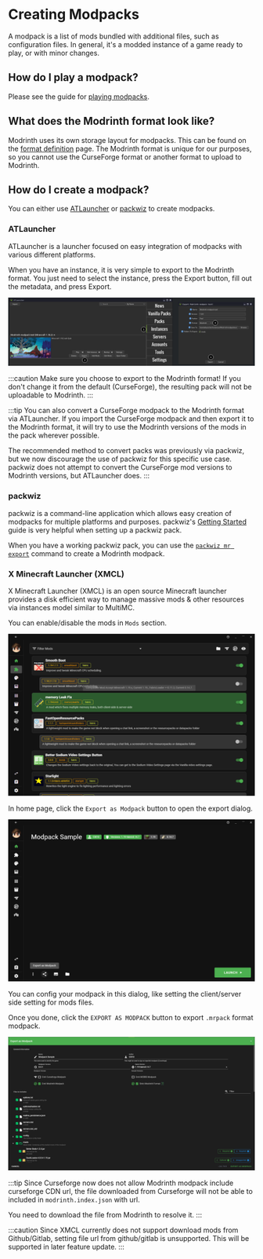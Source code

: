 # Creating Modpacks

A modpack is a list of mods bundled with additional files, such as configuration files. In general, it's a modded instance of a game ready to play, or with minor changes.

## How do I play a modpack?

Please see the guide for [playing modpacks](playing_modpacks.md).

## What does the Modrinth format look like?

Modrinth uses its own storage layout for modpacks. This can be found on the [format definition](format_definition.md) page. The Modrinth format is unique for our purposes, so you cannot use the CurseForge format or another format to upload to Modrinth.

## How do I create a modpack?

You can either use [ATLauncher](https://atlauncher.com) or [packwiz](https://github.com/packwiz/packwiz) to create modpacks.

### ATLauncher

ATLauncher is a launcher focused on easy integration of modpacks with various different platforms.

When you have an instance, it is very simple to export to the Modrinth format. You just need to select the instance, press the Export button, fill out the metadata, and press Export.

![ATLauncher export](../../static/img/tutorial/atlauncherExport.png)

:::caution
Make sure you choose to export to the Modrinth format! If you don't change it from the default (CurseForge), the resulting pack will not be uploadable to Modrinth.
:::

:::tip
You can also convert a CurseForge modpack to the Modrinth format via ATLauncher. If you import the CurseForge modpack and then export it to the Modrinth format, it will try to use the Modrinth versions of the mods in the pack wherever possible.

The recommended method to convert packs was previously via packwiz, but we now discourage the use of packwiz for this specific use case. packwiz does not attempt to convert the CurseForge mod versions to Modrinth versions, but ATLauncher does.
:::

### packwiz

packwiz is a command-line application which allows easy creation of modpacks for multiple platforms and purposes. packwiz's [Getting Started](https://packwiz.infra.link/tutorials/creating/getting-started/) guide is very helpful when setting up a packwiz pack.

When you have a working packwiz pack, you can use the [`packwiz mr export`] command to create a Modrinth modpack.

[`packwiz mr export`]: https://packwiz.infra.link/reference/commands/packwiz_modrinth_export/

### X Minecraft Launcher (XMCL)

X Minecraft Launcher (XMCL) is an open source Minecraft launcher provides a disk efficient way to manage massive mods & other resources via instances model similar to MultiMC.

You can enable/disable the mods in `Mods` section.

![Mods](../../static/img/tutorial/xmcl-mods.png)

In home page, click the `Export as Modpack` button to open the export dialog.

![Export](../../static/img/tutorial/xmcl-export.png)

You can config your modpack in this dialog, like setting the client/server side setting for mods files.

Once you done, click the `EXPORT AS MODPACK` button to export `.mrpack` format modpack.

![Export](../../static/img/tutorial/xmcl-export-dialog.png)


:::tip
Since Curseforge now does not allow Modrinth modpack include curseforge CDN url, the file downloaded from Curseforge will not be able to included in `modrinth.index.json` with url.

You need to download the file from Modrinth to resolve it.
:::

:::caution
Since XMCL currently does not support download mods from Github/Gitlab, setting file url from github/gitlab is unsupported. This will be supported in later feature update.
:::
